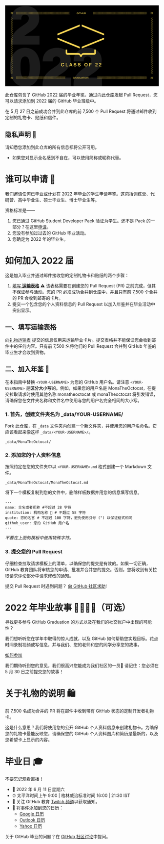 ![主页](../assets/GHG_Blog_1.jpg)

此仓库包含了 GitHub 2022 届的毕业年鉴。通过向此仓库发起 Pull Request，您可以请求添加到 2022 届的 GitHub 毕业班级中。

在 5 月 27 日之前成功合并到此仓库的前 7,500 个 Pull Request 将通过邮件收到定制的礼物卡、贴纸和信件。

## 隐私声明 👀

请知悉您添加到此仓库的所有信息都将公开可用。

- 如果您对显示全名感到不自在，可以使用简称或昵称代替。

# 谁可以申请 📝

我们邀请任何已毕业或计划在 2022 年毕业的学生申请年鉴。这包括训练营、代码营、高中毕业生、硕士毕业生、博士毕业生等。

资格标准是——
1. 您已通过 GitHub Student Developer Pack 验证为学生。还不是 Pack 的一部分？在这里[申请](https://education.github.com/discount_requests/student_application?utm_source=2022-06-11-GitHubGraduation)。
2. 您没有参加过过去的 GitHub 毕业活动。
3. 您确定为 2022 年的毕业生。

# 如何加入 2022 届

这是加入毕业并通过邮件接收您的定制礼物卡和贴纸的两个步骤：
1. [填写 **运输表格**](https://airtable.com/shrVMo8ItH4wjsO9f)
 ⚠️ 该表格需要在创建您的 Pull Request (PR) 之前完成，但其不保证参与活动。您的 PR 必须成功合并到仓库中，并且只有前 7,500 个合并的 PR 会收到邮寄的卡片。
2. 提交一个包含您的个人资料信息的 Pull Request 以加入年鉴并在毕业活动中突出显示。

## 一、填写运输表格

向[礼物运输表](https://airtable.com/shrVMo8ItH4wjsO9f) 提交的信息仅用来运输毕业卡片。提交表格并不能保证您会收到邮件中的任何内容。只有前 7,500 名将他们的 Pull Request 合并到 GitHub 年鉴的毕业生才会收到货物。

##  二、加入年鉴 🏫

在本指南中替换 `<YOUR-USERNAME>` 为您的 GitHub 用户名。请注意 `<YOUR-USERNAME>` 是**区分大小写**的。例如，如果您的用户名是 MonaTheOctocat，在提交拉取请求时使用其他名称 monatheoctocat 或 monaTheoctocat 将引发错误，请确保您在文件夹名称和文件名中使用与您的用户名完全相同的大小写。

### 1. 首先，创建文件夹名为 _data/YOUR-USERNAME/

Fork 此仓库，在 `_data` 文件夹内创建一个新文件夹，并使用您的用户名命名。它应该看起来像这样 `_data/<YOUR-USERNAME>/`。

```
_data/MonaTheOctocat/
```
### 2. 添加您的个人资料信息

按照约定在您的文件夹中以 `<YOUR-USERNAME>.md` 格式创建一个 Markdown 文件。

```
_data/MonaTheOctocat/MonaTheOctocat.md
```
将下一个模板复制到您的文件中，删除样板数据并用您的信息填写信息。
```
---
name: 全名或者昵称 #不超过 28 字符
institution: 机构名称 🚩 # 不超过 58 字符
quote: 您的名言 # 不超过 100 字符，避免使用引号 (") 以保证格式相同
github_user: 您的 GitHub 用户名
---
```

_不要在上面的模板中使用特殊字符。_

### 3. 提交您的 Pull Request

仔细检查拉取请求模板上的清单，以确保您的提交是有效的。如果一切正确，GitHub 教育团队将审核您的申请、批准并合并您的提交。否则，您将收到有关拉取请求评论部分中请求修改的通知。

提交 Pull Request 时遇到问题？ [向 GitHub 社区求助](https://github.com/orgs/github-community/discussions/categories/github-education)!

# 2022 年毕业故事 👩‍🏫👨‍🏫（可选）

寻找更多参与 GitHub Graduation 的方式以及在我们的社交帐户中出现的可能性？

我们想听听您在学年中取得的惊人成就，以及 GitHub 如何帮助您实现目标。花点时间录制视频或写信息，并与我们、您的老师和您的同学分享您的故事。

[如何参加](https://drive.google.com/file/d/1AcgUKLXx6WIC5s4eanzOfj8EsiYHARrt/view?usp=sharing)

我们期待听到您的意见，我们很高兴您能成为我们社区的一员💖 请记住：您必须在 5 月 30 日之前提交您的故事！
 


# 关于礼物的说明 🛍
前 7,500 名成功合并的 PR 将在邮件中收到带有 GitHub 状态的定制开发者礼物卡。

这是什么意思？我们将使用您的公开 GitHub 个人资料信息来创建礼物卡。为确保您的礼物卡最能反映您，请确保您的 GitHub 个人资料图片和简历是最新的，以及您希望卡上显示的内容。

# 毕业日 🎓
不要忘记观看直播！

- 📆 2022 年 6 月 11 日星期六
- ⏰ 太平洋时间上午 9:00 | 格林威治标准时间 16:00 | 21:30 IST
- 📍 关注 GitHub 教育 [Twitch 频道](https://twitch.tv/githubeducation)以获取通知。
- 📎 将事件添加到您的日历：
  - [Google 日历](https://calendar.google.com/calendar/render?action=TEMPLATE&dates=20220611T160000Z%2F20220611T180000Z&details=&location=https%3A%2F%2Fwww.twitch.tv%2Fgithubeducation&text=%F0%9F%8E%89%F0%9F%8E%8A%20GitHub%20Graduation%202022%20%F0%9F%8E%89%F0%9F%8E%8A)
  - [Outlook 日历](https://outlook.live.com/calendar/0/deeplink/compose?allday=false&body=&enddt=2022-06-11T18%3A00%3A00%2B00%3A00&location=https%3A%2F%2Fwww.twitch.tv%2Fgithubeducation&path=%2Fcalendar%2Faction%2Fcompose&rru=addevent&startdt=2022-06-11T16%3A00%3A00%2B00%3A00&subject=%F0%9F%8E%89%F0%9F%8E%8A%20GitHub%20Graduation%202022%20%F0%9F%8E%89%F0%9F%8E%8A)
  - [Yahoo 日历](https://calendar.yahoo.com/?desc=&dur=&et=20220611T180000Z&in_loc=https%3A%2F%2Fwww.twitch.tv%2Fgithubeducation&st=20220611T160000Z&title=%F0%9F%8E%89%F0%9F%8E%8A%20GitHub%20Graduation%202022%20%F0%9F%8E%89%F0%9F%8E%8A&v=60)


关于 GitHub 毕业的问题？在 [GitHub 社区讨论](https://github.com/orgs/github-community/discussions/categories/github-education)中提问。
